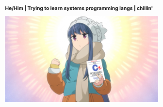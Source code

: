### 

### He/Him | Trying to learn systems programming langs | chillin'


<img src ="https://github.com/Bensatankki/Bensatankki/blob/main/Shima_Rin_Motivated_With_C.png">

<!--
**Bensatankki/Bensatankki** is a ✨ _special_ ✨ repository because its `README.md` (this file) appears on your GitHub profile.

Here are some ideas to get you started:

- 🔭 I’m currently working on ...
- 🌱 I’m currently learning ...
- 👯 I’m looking to collaborate on ...
- 🤔 I’m looking for help with ...
- 💬 Ask me about ...
- 📫 How to reach me: ...
- 😄 Pronouns: ...
- ⚡ Fun fact: ...
-->
